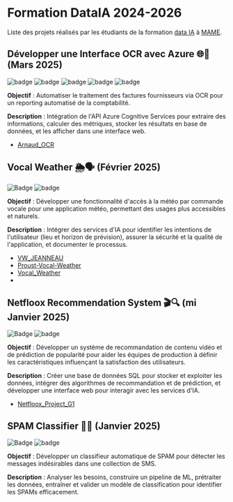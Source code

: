 # Formation DataIA 2024-2026

Liste des projets réalisés par les étudiants de la formation [data IA](https://gretaformation.ac-orleans-tours.fr/formation/developpeurse-en-intelligence-artificielle-ia) à [MAME](https://mame-tours.com/).

## Développer une Interface OCR avec Azure 🌐🤝 (Mars 2025)
![badge](https://img.shields.io/badge/python-white?logo=python&logoColor=white&color=%233776AB)
![badge](https://img.shields.io/badge/python_Framework-FastAPI-white?logo=python&logoColor=white&color=%2305998b)
![badge](https://img.shields.io/badge/postgresql-white?logo=postgresql&logoColor=white&color=#4169E1)
![badge](https://img.shields.io/badge/Azure_Vision-white?color=%230072c6)
![badge](https://img.shields.io/badge/tesseract-white?logoColor=white&color=black)

**Objectif** : Automatiser le traitement des factures fournisseurs via OCR pour un reporting automatisé de la comptabilité.

**Description** : Intégration de l'API Azure Cognitive Services pour extraire des informations, calculer des métriques, stocker les résultats en base de données, et les afficher dans une interface web.  

- [Arnaud_OCR](https://github.com/data-IA-2024/Arnaud_OCR)

## Vocal Weather 🌦️🗣️ (Février 2025)
![Badge](https://camo.githubusercontent.com/948775c5d78b009138dc214a6d2f97f96b5182f3969346ad29474fbbe0f547a0/68747470733a2f2f696d672e736869656c64732e696f2f62616467652f507974686f6e2d3337373641423f6c6f676f3d707974686f6e266c6f676f436f6c6f723d666666)
![badge](https://img.shields.io/badge/Azure-white?color=%230072c6)  

**Objectif** : Développer une fonctionnalité d'accès à la météo par commande vocale pour une application météo, permettant des usages plus accessibles et naturels.

**Description** : Intégrer des services d'IA pour identifier les intentions de l'utilisateur (lieu et horizon de prévision), assurer la sécurité et la qualité de l'application, et documenter le processus.

- [VW_JEANNEAU](https://github.com/data-IA-2024/VW_JEANNEAU)
- [Proust-Vocal-Weather](https://github.com/data-IA-2024/Proust-Vocal-Weather)
- [Vocal_Weather](https://github.com/data-IA-2024/Vocal_Weather)
-

## Netfloox Recommendation System 🎬🔍 (mi Janvier 2025)
![Badge](https://camo.githubusercontent.com/948775c5d78b009138dc214a6d2f97f96b5182f3969346ad29474fbbe0f547a0/68747470733a2f2f696d672e736869656c64732e696f2f62616467652f507974686f6e2d3337373641423f6c6f676f3d707974686f6e266c6f676f436f6c6f723d666666)
![badge](https://img.shields.io/badge/postgresql-white?logo=postgresql&logoColor=white&color=#4169E1)

**Objectif** : Développer un système de recommandation de contenu vidéo et de prédiction de popularité pour aider les équipes de production à définir les caractéristiques influençant la satisfaction des utilisateurs.

**Description** : Créer une base de données SQL pour stocker et exploiter les données, intégrer des algorithmes de recommandation et de prédiction, et développer une interface web pour interagir avec les services d'IA.

- [Netfloox_Project_G1](https://github.com/data-IA-2024/Netfloox_Project_G1)


## SPAM Classifier 📧🚫 (Janvier 2025) 
![Badge](https://camo.githubusercontent.com/948775c5d78b009138dc214a6d2f97f96b5182f3969346ad29474fbbe0f547a0/68747470733a2f2f696d672e736869656c64732e696f2f62616467652f507974686f6e2d3337373641423f6c6f676f3d707974686f6e266c6f676f436f6c6f723d666666)
![badge](https://img.shields.io/badge/postgresql-white?logo=postgresql&logoColor=white&color=#4169E1)

**Objectif** : Développer un classifieur automatique de SPAM pour détecter les messages indésirables dans une collection de SMS.

**Description** : Analyser les besoins, construire un pipeline de ML, prétraiter les données, entraîner et valider un modèle de classification pour identifier les SPAMs efficacement.



